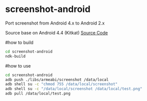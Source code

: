 screenshot-android
==================

Port screenshot from Android 4.x to Android 2.x

Source base on Android 4.4 (Kitkat) [Source Code][1]

#how to build
```sh
cd screenshot-android
ndk-build
```

#how to use
```sh
cd screenshot-android
adb push ./libs/armeabi/screenshot /data/local
adb shell su -c "chmod 755 /data/local/screenshot"
adb shell su -c "/data/local/screenshot /data/local/test.png"
adb pull /data/local/test.png
```



  [1]: https://android.googlesource.com/platform/frameworks/native/+/kitkat-dev/cmds/screenshot